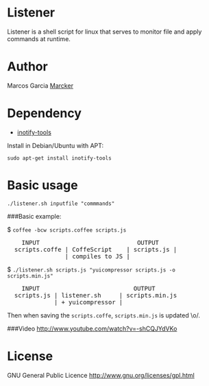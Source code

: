 Listener
========

Listener is a shell script for linux that serves to monitor file and apply commands at runtime.


Author
======

Marcos Garcia [Marcker](https://github.com/marcker)


Dependency
==========

* [inotify-tools](https://github.com/rvoicilas/inotify-tools)

Install in Debian/Ubuntu with APT:

`sudo apt-get install inotify-tools`

Basic usage
===========

`./listener.sh inputfile "commmands"`


###Basic example:

$ `coffee -bcw scripts.coffee scripts.js`

<pre>
    INPUT                           OUTPUT
  scripts.coffe | CoffeScript    | scripts.js |
                | compiles to JS |
</pre>

$ `./listener.sh scripts.js "yuicompressor scripts.js -o scripts.min.js"`

<pre>
    INPUT                          OUTPUT
  scripts.js | listener.sh     | scripts.min.js
             | + yuicompressor |
</pre>

Then when saving the `scripts.coffe`, `scripts.min.js` is updated \o/.

###Video
http://www.youtube.com/watch?v=-shCQJYdVKo


License
=======

GNU General Public Licence
http://www.gnu.org/licenses/gpl.html